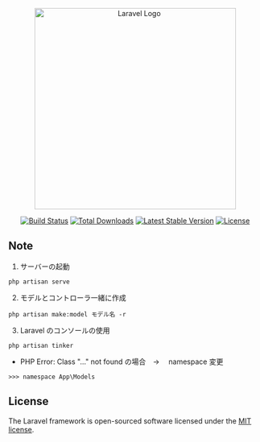 <p align="center"><a href="https://laravel.com" target="_blank"><img src="https://raw.githubusercontent.com/laravel/art/master/logo-lockup/5%20SVG/2%20CMYK/1%20Full%20Color/laravel-logolockup-cmyk-red.svg" width="400" alt="Laravel Logo"></a></p>

<p align="center">
<a href="https://travis-ci.org/laravel/framework"><img src="https://travis-ci.org/laravel/framework.svg" alt="Build Status"></a>
<a href="https://packagist.org/packages/laravel/framework"><img src="https://img.shields.io/packagist/dt/laravel/framework" alt="Total Downloads"></a>
<a href="https://packagist.org/packages/laravel/framework"><img src="https://img.shields.io/packagist/v/laravel/framework" alt="Latest Stable Version"></a>
<a href="https://packagist.org/packages/laravel/framework"><img src="https://img.shields.io/packagist/l/laravel/framework" alt="License"></a>
</p>

## Note

1. サーバーの起動

```
php artisan serve
```

2. モデルとコントローラ一緒に作成

```
php artisan make:model モデル名 -r
```

3. Laravel のコンソールの使用

```
php artisan tinker
```

-   PHP Error: Class "..." not found の場合　->　 namespace 変更

```
>>> namespace App\Models
```

## License

The Laravel framework is open-sourced software licensed under the [MIT license](https://opensource.org/licenses/MIT).
